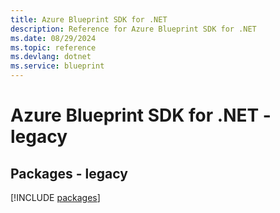 ```yaml
---
title: Azure Blueprint SDK for .NET
description: Reference for Azure Blueprint SDK for .NET
ms.date: 08/29/2024
ms.topic: reference
ms.devlang: dotnet
ms.service: blueprint
---
```

# Azure Blueprint SDK for .NET - legacy
## Packages - legacy
[!INCLUDE [packages](blueprint-index.md)]